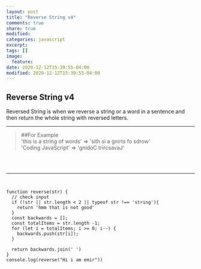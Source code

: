```yaml
---
layout: post
title: "Reverse String v4"
comments: true
share: true
modified:
categories: javascript
excerpt:
tags: []
image:
  feature:
date: 2020-12-12T15:39:55-04:00
modified: 2020-12-12T15:39:55-04:00
---
```


## Reverse String v4

Reversed String is when we reverse a string or a word in a sentence and then return the whole string with reversed letters.
___

> ##For Example<br>
  'this is a string of words' => 'sith si a gnirts fo sdrow'<br>
  'Coding JavaScript' => 'gnidoC trircsavaJ'<br>
>
##
<br>


___

~~~


function reverse(str) {
  // check input 
  if (!str || str.length < 2 || typeof str !== 'string'){
    return 'hmm that is not good'
  }
  const backwards = [];
  const totalItems = str.length -1;
  for (let i = totalItems; i >= 0; i--) {
    backwards.push(str[i]);
  }

  return backwards.join(' ')
}
console.log(reverse("Hi i am emir"))


~~~

